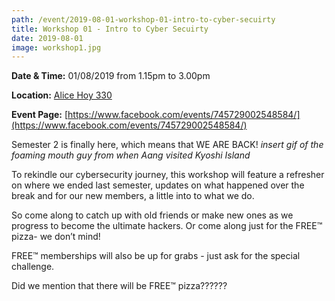 ```yaml
---
path: /event/2019-08-01-workshop-01-intro-to-cyber-secuirty
title: Workshop 01 - Intro to Cyber Secuirty
date: 2019-08-01
image: workshop1.jpg
---
```


**Date & Time:** 01/08/2019 from 1.15pm to 3.00pm

**Location:** [Alice Hoy 330](https://studentvip.com.au/unimelb/parkville/maps/126550)

**Event Page:** [https://www.facebook.com/events/745729002548584/](https://www.facebook.com/events/745729002548584/)


Semester 2 is finally here, which means that 
WE 
ARE 
BACK! 
*insert gif of the foaming mouth guy from when Aang visited Kyoshi Island*

To rekindle our cybersecurity journey, this workshop will feature a refresher on where we ended last semester, updates on what happened over the break and for our new members, a little into to what we do. 

So come along to catch up with old friends or make new ones as we progress to become the ultimate hackers.
Or come along just for the FREE™ pizza- we don’t mind!

FREE™ memberships will also be up for grabs - just ask for the special challenge.

Did we mention that there will be FREE™ pizza??????